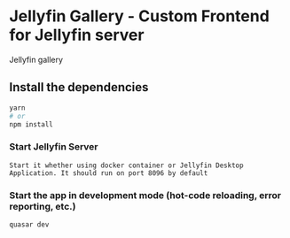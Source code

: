 # Jellyfin Gallery - Custom Frontend for Jellyfin server

Jellyfin gallery

## Install the dependencies
```bash
yarn
# or
npm install
```

### Start Jellyfin Server
```
Start it whether using docker container or Jellyfin Desktop Application. It should run on port 8096 by default
```

### Start the app in development mode (hot-code reloading, error reporting, etc.)
```bash
quasar dev
```

